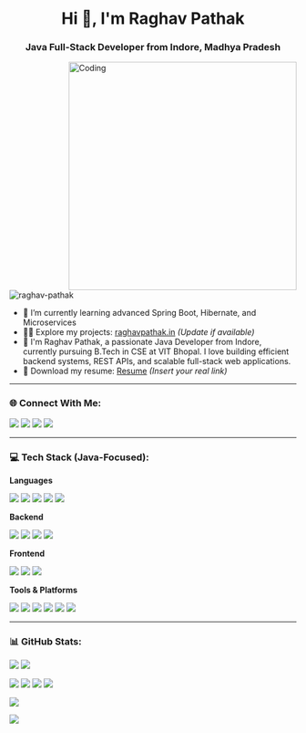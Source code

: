 <h1 align="center">Hi 👋, I'm Raghav Pathak</h1>
<h3 align="center">Java Full-Stack Developer from Indore, Madhya Pradesh</h3>
<img align="right" alt="Coding" width="400" src="https://i.postimg.cc/VNM9stvR/coder.gif">

<p align="left">
  <img src="https://komarev.com/ghpvc/?username=raghav-pathak&label=Profile%20views&color=0e75b6&style=flat" alt="raghav-pathak" />
</p>

- 🌱 I’m currently learning advanced Spring Boot, Hibernate, and Microservices  
- 👨‍💻 Explore my projects: [raghavpathak.in](https://raghavpathak.in/) *(Update if available)*  
- 💬 I'm Raghav Pathak, a passionate Java Developer from Indore, currently pursuing B.Tech in CSE at VIT Bhopal. I love building efficient backend systems, REST APIs, and scalable full-stack web applications.  
- 📄 Download my resume: [Resume](https://drive.google.com/) *(Insert your real link)*

---

### 🌐 Connect With Me:

<p>
  <a href="https://www.linkedin.com/in/raghav-pathak/" target="_blank"><img src="https://img.shields.io/badge/LinkedIn-%230177B5?style=flat-square&logo=linkedin&logoColor=white"/></a>
  <a href="mailto:raghav@example.com"><img src="https://img.shields.io/badge/Gmail-D14836?style=flat-square&logo=gmail&logoColor=white" /></a>
  <a href="https://raghavpathak.in/"><img src="https://img.shields.io/badge/Portfolio-4CA143?style=flat-square&logo=icloud&logoColor=white" /></a>
  <a href="https://drive.google.com/"><img src="https://img.shields.io/badge/Download%20CV-EC1C24.svg?style=flat-square&logo=Adobe%20Acrobat%20Reader&logoColor=white" /></a>
</p>

---

### 💻 Tech Stack (Java-Focused):

**Languages**  
<p>
  <img src="https://skillicons.dev/icons?i=java" />
  <img src="https://skillicons.dev/icons?i=js" />
  <img src="https://skillicons.dev/icons?i=html" />
  <img src="https://skillicons.dev/icons?i=css" />
  <img src="https://skillicons.dev/icons?i=cpp" />
</p>

**Backend**  
<p>
  <img src="https://skillicons.dev/icons?i=spring" />
  <img src="https://skillicons.dev/icons?i=mysql" />
  <img src="https://skillicons.dev/icons?i=maven" />
  <img src="https://skillicons.dev/icons?i=hibernate" />
</p>

**Frontend**  
<p>
  <img src="https://skillicons.dev/icons?i=thymeleaf" />
  <img src="https://skillicons.dev/icons?i=bootstrap" />
  <img src="https://skillicons.dev/icons?i=js" />
</p>

**Tools & Platforms**  
<p>
  <img src="https://skillicons.dev/icons?i=git" />
  <img src="https://skillicons.dev/icons?i=github" />
  <img src="https://skillicons.dev/icons?i=postman" />
  <img src="https://skillicons.dev/icons?i=docker" />
  <img src="https://skillicons.dev/icons?i=linux" />
  <img src="https://skillicons.dev/icons?i=intellij" />
</p>

---

### 📊 GitHub Stats:

<p>
  <img src="https://github-readme-stats.vercel.app/api?username=raghav-pathak&show_icons=true&theme=algolia" />
  <img src="https://github-readme-streak-stats.herokuapp.com/?user=raghav-pathak&theme=algolia&card_width=500"/>
</p>

<p>
  <img src="http://github-profile-summary-cards.vercel.app/api/cards/profile-details?username=raghav-pathak&theme=algolia" />
  <img src="http://github-profile-summary-cards.vercel.app/api/cards/repos-per-language?username=raghav-pathak&theme=algolia" />
  <img src="http://github-profile-summary-cards.vercel.app/api/cards/most-commit-language?username=raghav-pathak&theme=algolia" />
  <img src="https://github-profile-summary-cards.vercel.app/api/cards/productive-time?username=raghav-pathak&theme=algolia" />
</p>

<p>
  <img src="https://github-readme-activity-graph.vercel.app/graph?username=raghav-pathak&theme=react-dark&hide_border=true&area=true" />
</p>

<p>
  <img src="https://github-profile-trophy.vercel.app/?username=raghav-pathak&theme=algolia&no-frame=true&column=8" />
</p>
